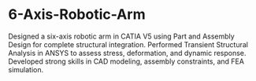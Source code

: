 # 6-Axis-Robotic-Arm
Designed a six-axis robotic arm in CATIA V5 using Part and Assembly Design for complete structural integration. Performed Transient Structural Analysis in ANSYS to assess stress, deformation, and dynamic response. Developed strong skills in CAD modeling, assembly constraints, and FEA simulation.

